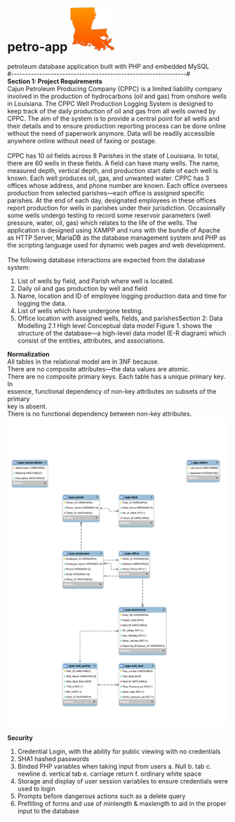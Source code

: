 # petro-app <img src="https://github.com/tipphead/petro-app/blob/main/louisiana6.svg?raw=True" width="100" height="100">
petroleum database application built with PHP and embedded MySQL <br>
#--------------------------------------------------------------# <br>
<strong>Section 1: Project Requirements</strong><br/>
Cajun Petroleum Producing Company (CPPC) is a limited liability company involved in the
production of hydrocarbons (oil and gas) from onshore wells in Louisiana. The CPPC Well
Production Logging System is designed to keep track of the daily production of oil and gas
from all wells owned by CPPC. The aim of the system is to provide a central point for all wells
and their details and to ensure production reporting process can be done online without the need
of paperwork anymore. Data will be readily accessible anywhere online without need of faxing
or postage.<br/>
<br/>
CPPC has 10 oil fields across 8 Parishes in the state of Louisiana. In total, there are 60 wells in
these fields. A field can have many wells. The name, measured depth, vertical depth, and
production start date of each well is known. Each well produces oil, gas, and unwanted water.
CPPC has 3 offices whose address, and phone number are known. Each office oversees
production from selected parishes—each office is assigned specific parishes. At the end of each
day, designated employees in these offices report production for wells in parishes under their
jurisdiction. Occasionally some wells undergo testing to record some reservoir parameters (well
pressure, water, oil, gas) which relates to the life of the wells.
The application is designed using XAMPP and runs with the bundle of Apache as HTTP Server,
MariaDB as the database management system and PHP as the scripting language used for
dynamic web pages and web development.
<br/><br/>
The following database interactions are expected from the database system:
1. List of wells by field, and Parish where well is located.
2. Daily oil and gas production by well and field
3. Name, location and ID of employee logging production data and time for logging the
data.
4. List of wells which have undergone testing.
5. Office location with assigned wells, fields, and parishesSection 2: Data Modelling
2.1 High level Conceptual data model
Figure 1. shows the structure of the database—a high-level data model (E-R diagram) which
consist of the entities, attributes, and associations.

<strong>Normalization</strong>  
All tables in the relational model are in 3NF because.  
There are no composite attributes—the data values are atomic.  
There are no composite primary keys. Each table has a unique primary key. In  
essence, functional dependency of non-key attributes on subsets of the primary  
key is absent.  
There is no functional dependency between non-key attributes.  
<img src="https://github.com/Tipphead/petro-app/blob/main/model.svg?raw=True">


<strong>Security</strong>
1. Credential Login, with the ability for public viewing with no credentials
2. SHA1 hashed passwords
3. Binded PHP variables when taking input from users
a. Null
b. tab
c. newline
d. vertical tab
e. carriage return
f. ordinary white space
4. Storage and display of user session variables to ensure credentials were
used to login
5. Prompts before dangerous actions such as a delete query
6. Prefilling of forms and use of minlength & maxlength to aid in the proper
input to the database
